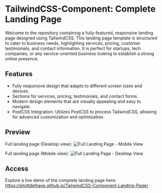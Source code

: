 # TailwindCSS-Component: Complete Landing Page

Welcome to the repository containing a fully-featured, responsive landing page designed using TailwindCSS. 
This landing page template is structured to cater to business needs, highlighting services, pricing, customer testimonials, and contact information. 
It is perfect for startups, tech companies, or any service-oriented business looking to establish a strong online presence.

## Features

- Fully responsive design that adapts to different screen sizes and devices.
- Sections for services, pricing, testimonials, and contact forms.
- Modern design elements that are visually appealing and easy to navigate.
- PostCSS Integration: Utilizes PostCSS to process TailwindCSS, allowing for advanced customization and optimization.

## Preview

Full landing page (Desktop view):
![Full Landing Page - Mobile View](captures/capture-2.png)

Full landing page (Mobile view):
![Full Landing Page - Desktop View](captures/capture-1.png)

## Access

Explore a live demo of the complete landing page here: https://eliottdelhaye.github.io/TailwindCSS-Component-Landing-Page/
